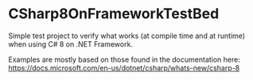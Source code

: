 # CSharp8OnFrameworkTestBed

Simple test project to verify what works (at compile time and at runtime) when using C# 8 on .NET Framework.

Examples are mostly based on those found in the documentation here: https://docs.microsoft.com/en-us/dotnet/csharp/whats-new/csharp-8